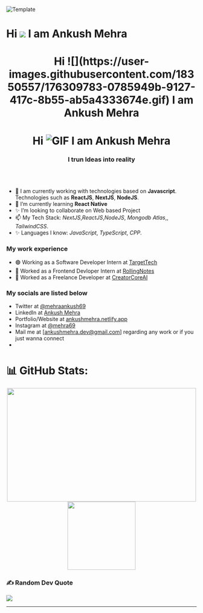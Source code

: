 
![Template](https://raw.githubusercontent.com/halfrost/halfrost/master/icons/header_.png)

# Hi ![](https://user-images.githubusercontent.com/18350557/176309783-0785949b-9127-417c-8b55-ab5a4333674e.gif)  I am Ankush Mehra
<div align="center">
  <h1>Hi ![](https://user-images.githubusercontent.com/18350557/176309783-0785949b-9127-417c-8b55-ab5a4333674e.gif) I am Ankush Mehra</h1>
</div>
<div align="center">
  <h1>Hi <img src="https://user-images.githubusercontent.com/18350557/176309783-0785949b-9127-417c-8b55-ab5a4333674e.gif" alt="GIF" /> I am Ankush Mehra</h1>
</div>

<h3 align="center">I  trun Ideas into reality </h3><br><br>

     
- 👋 I am currently working with technologies based on **Javascript**. Technologies such as **ReactJS**, **NextJS**, **NodeJS**.
- 💞️  I’m currently learning  **React Native**
- ✨  I’m looking to collaborate on Web based Project
- 📫 My Tech Stack: *NextJS*,*ReactJS*,*NodeJS*, *Mongodb Atlas*,, *TailwindCSS*.
- ✨ Languages I know: *JavaScript*, *TypeScript*, *CPP*.

### My work experience
- 🟢 Working as a Software Developer Intern at [TargetTech](https://targettechnology.in/)
- 🔴 Worked as a Frontend Devloper Intern at [RollingNotes](https://rollingnotes.in/)
- 🔴 Worked as a Freelance Developer  at [CreatorCoreAI]()

### My socials are listed below
- Twitter at [@mehraankush69](https://twitter.com/mehrankush69)
- LinkedIn at [Ankush Mehra](https://www.linkedin.com/in/ankush-mehra-9a57a1233/)
- Portfolio/Website at [ankushmehra.netlify.app](https://ankushmehra.netlify.app/)
- Instagram at [@mehra69](https://www.instagram.com/mehra_69/)
- Mail me at [ankushmehra.dev@gmail.com] regarding any work or if you just wanna connect
-  
# 📊 GitHub Stats:
<p align="center">
  <img height="300em" width="500em" src="https://github-readme-streak-stats.herokuapp.com/?user=mehraankush&theme=react&hide_border=true" />
  <br/>
  <img height="180em" src="https://github-readme-stats.vercel.app/api/top-langs/?username=mehraankush&theme=react&hide_border=true&include_all_commits=true&count_private=true&layout=compact" />
</p>



### ✍️ Random Dev Quote
![](https://quotes-github-readme.vercel.app/api?type=horizontal&theme=radical)

---




<!---
mehraankush/mehraankush is a ✨ special ✨ repository because its `README.md` (this file) appears on your GitHub profile.
You can click the Preview link to take a look at your changes.
--->
